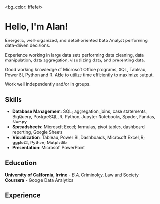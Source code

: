 <bg_color: fffefe/>
# Hello, I'm Alan!

Energetic, well-organized, and detail-oriented Data Analyst performing data-driven decisions. 

Experience working in large data sets performing data cleaning, data manipulation, data aggregation, visualizing data, and presenting data. 

Good working knowledge of Microsoft Office programs, SQL, Tableau, Power BI, Python and R. Able to utilize time efficiently to maximize output. 

Work well independently and/or in groups. 

## Skills
-	**Database Management:** SQL; aggregation, joins, case statements, BigQuery, PostgreSQL, R, 
Python; Jupyter Notebooks, Spyder, Pandas, Numpy 
-	**Spreadsheets:** Microsoft Excel; formulas, pivot tables, dashboard reporting, Google Sheets 
-	**Visualization:** Tableau, Power BI, Dashboards, Microsoft Excel, R; ggplot2, Python; Matplotlib 
-	**Presentation:** Microsoft PowerPoint


## Education
**University of California, Irvine** - *B.A.* Criminolgy, Law and Society<br>
**Coursera** - Google Data Analytics

## Experience

